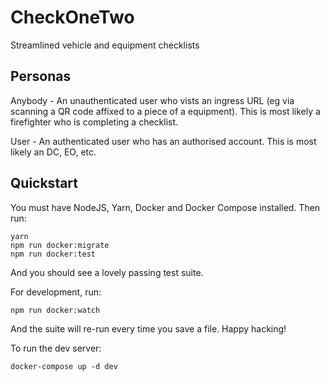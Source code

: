 # CheckOneTwo
Streamlined vehicle and equipment checklists

## Personas

Anybody - An unauthenticated user who vists an ingress URL (eg via scanning a QR code affixed to a piece of a equipment). This is most likely a firefighter who is completing a checklist.

User - An authenticated user who has an authorised account. This is most likely an DC, EO, etc.

## Quickstart

You must have NodeJS, Yarn, Docker and Docker Compose installed. Then run:

```
yarn
npm run docker:migrate
npm run docker:test
```

And you should see a lovely passing test suite.

For development, run:

```
npm run docker:watch
```

And the suite will re-run every time you save a file. Happy hacking!

To run the dev server:

```
docker-compose up -d dev
```
